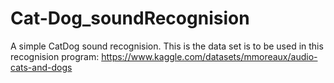 # Cat-Dog_soundRecognision
A simple CatDog sound recognision.
This is the data set is to be used in this recognision program:
https://www.kaggle.com/datasets/mmoreaux/audio-cats-and-dogs
